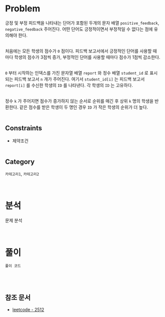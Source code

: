 # Problem
긍정 및 부정 피드백을 나타내는 단어가 포함된 두개의 문자 배열 `positive_feedback`, `negative_feedback` 주어진다. 어떤 단어도 긍정적이면서 부정적일 수 없다는 점에 유의해야 한다.
<br/><br/>

처음에는 모든 학생의 점수가 `0` 점이다. 피드백 보고서에서 긍정적인 단어를 사용할 때마다 학생의 점수가 3점씩 증가, 부정적인 단어를 사용할 때마다 점수가 1점씩 감소한다.
<br/><br/>

`0` 부터 시작하는 인덱스를 가진 문자열 배열 `report` 와 정수 배열 `student_id` 로 표시되는 피드백 보고서 `n` 개가 주어진다. 여기서 `student_id[i]` 는 피드백 보고서 `report[i]` 를 수신한 학생의 `ID` 를 나타낸다. 각 학생의 `ID` 는 고유하다.
<br/><br/>

정수 `k` 가 주어지면 점수가 증가하지 않는 순서로 순위를 매긴 후 상위 `k` 명의 학생을 반환한다. 같은 점수를 받은 학생이 두 명인 경우 `ID` 가 작은 학생의 순위가 더 높다.
<br/><br/>

## Constraints
- 제약조건
<br/><br/>

## Category
`카테고리1`, `카테고리2`
<br/><br/><br/>

# 분석
문제 분석
<br/><br/><br/>

# 풀이
```java
풀이 코드
```
<br/><br/>

## 참조 문서
- [leetcode - 2512](https://leetcode.com/problems/reward-top-k-students/description/)